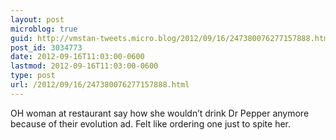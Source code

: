 ```yaml
---
layout: post
microblog: true
guid: http://vmstan-tweets.micro.blog/2012/09/16/247380076277157888.html
post_id: 3034773
date: 2012-09-16T11:03:00-0600
lastmod: 2012-09-16T11:03:00-0600
type: post
url: /2012/09/16/247380076277157888.html
---
```

OH woman at restaurant say how she wouldn’t drink Dr Pepper anymore because of their evolution ad. Felt like ordering one just to spite her.
